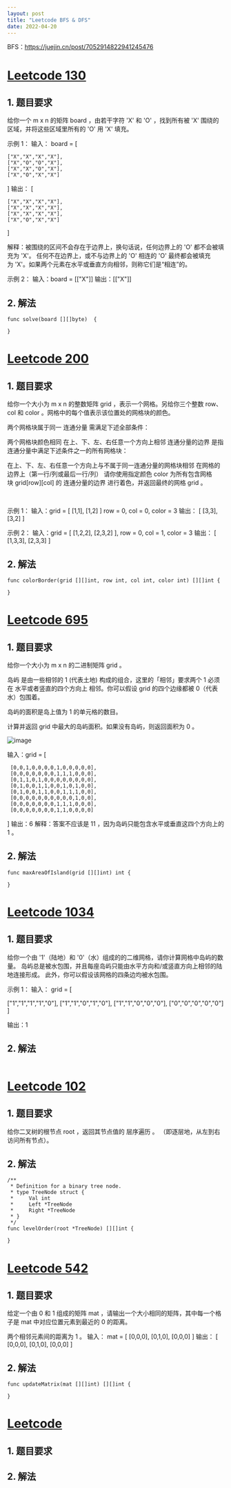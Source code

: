 ```yaml
---
layout: post
title: "Leetcode BFS & DFS"
date: 2022-04-20
---
```


BFS：https://juejin.cn/post/7052914822941245476

# [Leetcode 130](https://leetcode-cn.com/problems/surrounded-regions/)
## 1. 题目要求
给你一个 m x n 的矩阵 board ，由若干字符 'X' 和 'O' ，找到所有被 'X' 围绕的区域，并将这些区域里所有的 'O' 用 'X' 填充。
 

示例 1：
输入：
board = 
[

    ["X","X","X","X"],
    ["X","O","O","X"],
    ["X","X","O","X"],
    ["X","O","X","X"]
]
输出：
[

    ["X","X","X","X"],
    ["X","X","X","X"],
    ["X","X","X","X"],
    ["X","O","X","X"]
]

解释：被围绕的区间不会存在于边界上，换句话说，任何边界上的 'O' 都不会被填充为 'X'。 任何不在边界上，或不与边界上的 'O' 相连的 'O' 最终都会被填充为 'X'。如果两个元素在水平或垂直方向相邻，则称它们是“相连”的。

示例 2：
输入：board = [["X"]]
输出：[["X"]]


## 2. 解法

```
func solve(board [][]byte)  {

}
```

# [Leetcode 200](https://leetcode-cn.com/problems/number-of-islands/)
## 1. 题目要求
给你一个大小为 m x n 的整数矩阵 grid ，表示一个网格。另给你三个整数 row、col 和 color 。网格中的每个值表示该位置处的网格块的颜色。

两个网格块属于同一 连通分量 需满足下述全部条件：

两个网格块颜色相同
在上、下、左、右任意一个方向上相邻
连通分量的边界 是指连通分量中满足下述条件之一的所有网格块：

在上、下、左、右任意一个方向上与不属于同一连通分量的网格块相邻
在网格的边界上（第一行/列或最后一行/列）
请你使用指定颜色 color 为所有包含网格块 grid[row][col] 的 连通分量的边界 进行着色，并返回最终的网格 grid 。

 

示例 1：
输入：grid = 
[
    [1,1],
    [1,2]
]
row = 0, col = 0, color = 3
输出：
[
    [3,3],
    [3,2]
]

示例 2：
输入：grid = 
[
    [1,2,2],
    [2,3,2]
],
row = 0, col = 1, color = 3
输出：
[
    [1,3,3],
    [2,3,3]
]


## 2. 解法

```
func colorBorder(grid [][]int, row int, col int, color int) [][]int {

}
```



# [Leetcode 695](https://leetcode-cn.com/problems/max-area-of-island/)
## 1. 题目要求
给你一个大小为 m x n 的二进制矩阵 grid 。

岛屿 是由一些相邻的 1 (代表土地) 构成的组合，这里的「相邻」要求两个 1 必须在 水平或者竖直的四个方向上 相邻。你可以假设 grid 的四个边缘都被 0（代表水）包围着。

岛屿的面积是岛上值为 1 的单元格的数目。

计算并返回 grid 中最大的岛屿面积。如果没有岛屿，则返回面积为 0 。

![image](https://assets.leetcode.com/uploads/2021/05/01/maxarea1-grid.jpg)

输入：grid =
 [

     [0,0,1,0,0,0,0,1,0,0,0,0,0],
     [0,0,0,0,0,0,0,1,1,1,0,0,0],
     [0,1,1,0,1,0,0,0,0,0,0,0,0],
     [0,1,0,0,1,1,0,0,1,0,1,0,0],
     [0,1,0,0,1,1,0,0,1,1,1,0,0],
     [0,0,0,0,0,0,0,0,0,0,1,0,0],
     [0,0,0,0,0,0,0,1,1,1,0,0,0],
     [0,0,0,0,0,0,0,1,1,0,0,0,0]
]
输出：6
解释：答案不应该是 11 ，因为岛屿只能包含水平或垂直这四个方向上的 1 。


## 2. 解法

```
func maxAreaOfIsland(grid [][]int) int {

}
```

# [Leetcode 1034]([(https://leetcode-cn.com/problems/number-of-islands)/](https://leetcode-cn.com/problems/coloring-a-border/))
## 1. 题目要求
给你一个由 '1'（陆地）和 '0'（水）组成的的二维网格，请你计算网格中岛屿的数量。
岛屿总是被水包围，并且每座岛屿只能由水平方向和/或竖直方向上相邻的陆地连接形成。
此外，你可以假设该网格的四条边均被水包围。

示例 1：
输入：
grid =
[
    
  ["1","1","1","1","0"],
  ["1","1","0","1","0"],
  ["1","1","0","0","0"],
  ["0","0","0","0","0"]
]

输出：1


## 2. 解法

```
```

# [Leetcode 102](https://leetcode-cn.com/problems/binary-tree-level-order-traversal/)
## 1. 题目要求
给你二叉树的根节点 root ，返回其节点值的 层序遍历 。 （即逐层地，从左到右访问所有节点）。


## 2. 解法

```
/**
 * Definition for a binary tree node.
 * type TreeNode struct {
 *     Val int
 *     Left *TreeNode
 *     Right *TreeNode
 * }
 */
func levelOrder(root *TreeNode) [][]int {

}
```

# [Leetcode 542](https://leetcode-cn.com/problems/01-matrix/)
## 1. 题目要求
给定一个由 0 和 1 组成的矩阵 mat ，请输出一个大小相同的矩阵，其中每一个格子是 mat 中对应位置元素到最近的 0 的距离。

两个相邻元素间的距离为 1 。
输入：
mat = 
[
    [0,0,0],
    [0,1,0],
    [0,0,0]
]
输出：
[
    [0,0,0],
    [0,1,0],
    [0,0,0]
]


## 2. 解法

```
func updateMatrix(mat [][]int) [][]int {

}
```

# [Leetcode ]()
## 1. 题目要求


## 2. 解法

```
```